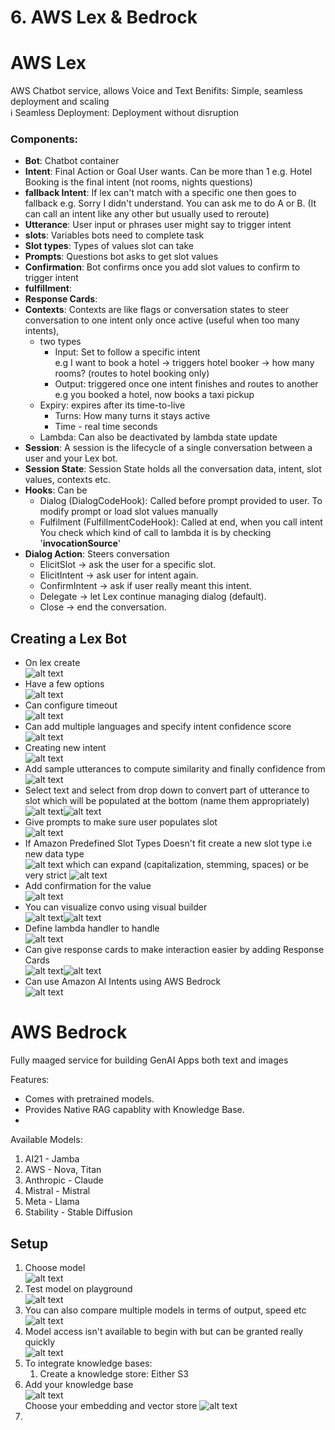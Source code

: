 # 6. AWS Lex & Bedrock

# AWS Lex
AWS Chatbot service, allows Voice and Text
Benifits: Simple, seamless deployment and scaling  
ℹ️ Seamless Deployment: Deployment without disruption
### Components:
- **Bot**: Chatbot container
- **Intent**: Final Action or Goal User wants. Can be more than 1
 e.g. Hotel Booking is the final intent (not rooms, nights questions)
- **fallback Intent**: If lex can't match with a specific one then goes to fallback
e.g. Sorry I didn't understand. You can ask me to do A or B.
(It can call an intent like any other but usually used to reroute)
- **Utterance**:  User input or phrases user might say to trigger intent
- **slots**: Variables bots need to complete task
- **Slot types**: Types of values slot can take
- **Prompts**: Questions bot asks to get slot values
- **Confirmation**: Bot confirms once you add slot values to confirm to trigger intent
- **fulfillment**: 
- **Response Cards**: 
- **Contexts**: Contexts are like flags or conversation states to steer conversation to one intent only once active (useful when too many intents), 
  - two types
    - Input: Set to follow a specific intent  
    e.g I want to book a hotel → triggers hotel booker → how many rooms? (routes to hotel booking only)
    - Output: triggered once one intent finishes and routes to another  
      e.g you booked a hotel, now books a taxi pickup
  - Expiry: expires after its time-to-live
    - Turns: How many turns it stays active
    - Time - real time seconds
  - Lambda: Can also be deactivated by lambda state update
- **Session**: A session is the lifecycle of a single conversation between a user and your Lex bot.
- **Session State**: Session State holds all the conversation data, intent, slot values, contexts etc.
- **Hooks**: Can be
  - Dialog (DialogCodeHook): Called before prompt provided to user. To modify prompt or load slot values manually
  - Fulfilment (FulfillmentCodeHook): Called at end, when you call intent  
    You check which kind of call to lambda it is by checking '**invocationSource**'
- **Dialog Action**: Steers conversation
  - ElicitSlot → ask the user for a specific slot.
  - ElicitIntent → ask user for intent again.
  - ConfirmIntent → ask if user really meant this intent.
  - Delegate → let Lex continue managing dialog (default).
  - Close → end the conversation.
  

## Creating a Lex Bot
- On lex create<br>![alt text](Images/image.png)
- Have a few options<br>![alt text](Images/image-1.png)
- Can configure timeout<br>![alt text](Images/image-2.png)
- Can add multiple languages and specify intent confidence score <br>![alt text](Images/image-3.png)
- Creating new intent <br>![alt text](Images/image-4.png)
- Add sample utterances to compute similarity and finally confidence from <br>![alt text](Images/image-5.png)
- Select text and select from drop down to convert part of utterance to slot which will be populated at the bottom (name them appropriately) <br>![alt text](Images/image-6.png)![alt text](Images/image-7.png)
- Give prompts to make sure user populates slot<br> ![alt text](Images/image-8.png)
- If Amazon Predefined Slot Types Doesn't fit create a new slot type i.e new data type<br> ![alt text](Images/image-9.png) which can expand (capitalization, stemming, spaces) or be very strict ![alt text](Images/image-10.png)
- Add confirmation for the value<br>![alt text](Images/image-11.png)
- You can visualize convo using visual builder <br>![alt text](Images/image-12.png)![alt text](Images/image-13.png)
- Define lambda handler to handle<br>
![alt text](Images/image-14.png)
- Can give response cards to make interaction easier by adding Response Cards <br>![alt text](Images/image-15.png)![alt text](Images/image-16.png)
- Can use Amazon AI Intents using AWS Bedrock <br>![alt text](Images/image-23.png)


# AWS Bedrock
Fully maaged service for building GenAI Apps both text and images  

Features:  
- Comes with pretrained models.
- Provides Native RAG capablity with Knowledge Base.
- 

Available Models:
1. AI21 - Jamba
2. AWS - Nova, Titan
3. Anthropic - Claude
4. Mistral - Mistral
5. Meta - Llama
6. Stability - Stable Diffusion

## Setup
1. Choose model <br> ![alt text](Images/image-17.png)
2. Test model on playground <br> ![alt text](Images/image-18.png)
3. You can also compare multiple models in terms of output, speed etc <br> ![alt text](Images/image-19.png)
4. Model access isn't available to begin with but can be granted really quickly <br>![alt text](Images/image-20.png)
5. To integrate knowledge bases:
   1. Create a knowledge store: Either S3
6. Add your knowledge base <br> ![alt text](Images/image-21.png) <br> Choose your embedding and vector store ![alt text](Images/image-22.png)
7. 